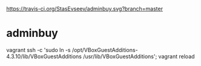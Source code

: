 https://travis-ci.org/StasEvseev/adminbuy.svg?branch=master

# adminbuy

vagrant ssh -c 'sudo ln -s /opt/VBoxGuestAdditions-4.3.10/lib/VBoxGuestAdditions /usr/lib/VBoxGuestAdditions'; vagrant reload
